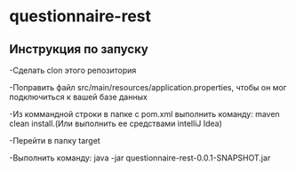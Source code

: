 # questionnaire-rest

 ## Инструкция по запуску
  -Сделать clon этого репозитория
  
  -Поправить файл src/main/resources/application.properties, чтобы он мог подключиться к вашей базе данных
  
  -Из коммандной строки в папке с pom.xml выполнить команду: maven clean install.(Или выполнить ее средствами intelliJ Idea)
  
  -Перейти в папку target
  
  -Выполнить команду: java -jar questionnaire-rest-0.0.1-SNAPSHOT.jar
